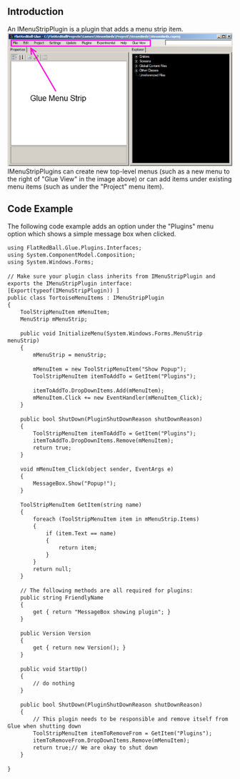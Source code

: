 ## Introduction

An IMenuStripPlugin is a plugin that adds a menu strip item. ![GlueMenuStrip.png](/media/migrated_media-GlueMenuStrip.png) IMenuStripPlugins can create new top-level menus (such as a new menu to the right of "Glue View" in the image above) or can add items under existing menu items (such as under the "Project" menu item).

## Code Example

The following code example adds an option under the "Plugins" menu option which shows a simple message box when clicked.

    using FlatRedBall.Glue.Plugins.Interfaces;
    using System.ComponentModel.Composition;
    using System.Windows.Forms;

    // Make sure your plugin class inherits from IMenuStripPlugin and exports the IMenuStripPlugin interface:
    [Export(typeof(IMenuStripPlugin)) ]
    public class TortoiseMenuItems : IMenuStripPlugin
    {
        ToolStripMenuItem mMenuItem;
        MenuStrip mMenuStrip;

        public void InitializeMenu(System.Windows.Forms.MenuStrip menuStrip)
        {
            mMenuStrip = menuStrip;

            mMenuItem = new ToolStripMenuItem("Show Popup");
            ToolStripMenuItem itemToAddTo = GetItem("Plugins");

            itemToAddTo.DropDownItems.Add(mMenuItem);
            mMenuItem.Click += new EventHandler(mMenuItem_Click);
        }

        public bool ShutDown(PluginShutDownReason shutDownReason)
        {
            ToolStripMenuItem itemToAddTo = GetItem("Plugins");
            itemToAddTo.DropDownItems.Remove(mMenuItem);
            return true;
        }

        void mMenuItem_Click(object sender, EventArgs e)
        {
            MessageBox.Show("Popup!");
        }

        ToolStripMenuItem GetItem(string name)
        {
            foreach (ToolStripMenuItem item in mMenuStrip.Items)
            {
                if (item.Text == name)
                {
                    return item;
                }
            }
            return null;
        }

        // The following methods are all required for plugins:
        public string FriendlyName
        {
            get { return "MessageBox showing plugin"; }
        }

        public Version Version
        {
            get { return new Version(); }
        }

        public void StartUp()
        {
            // do nothing
        }

        public bool ShutDown(PluginShutDownReason shutDownReason)
        {
            // This plugin needs to be responsible and remove itself from Glue when shutting down
            ToolStripMenuItem itemToRemoveFrom = GetItem("Plugins");
            itemToRemoveFrom.DropDownItems.Remove(mMenuItem);
            return true;// We are okay to shut down
        }

    }
